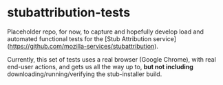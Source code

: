 # stubattribution-tests

Placeholder repo, for now, to capture and hopefully develop load and automated functional tests for the [Stub Attribution service] (https://github.com/mozilla-services/stubattribution).

Currently, this set of tests uses a real browser (Google Chrome), with real end-user actions, and gets us all the way up to, **but not including** downloading/running/verifying the stub-installer build.

